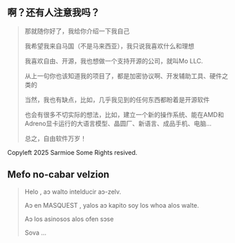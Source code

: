 ## 啊？还有人注意我吗？

>那就随你好了，我给你介绍一下我自己
>
>我希望我来自马国（不是马来西亚），我只说我喜欢什么和理想
>
>我喜欢自由、开源，我也想做一个支持开源的公司，就叫Mo LLC.
>
>从上一句你也该知道我的项目了，都是加密协议啊、开发辅助工具、硬件之类的
>
>当然，我也有缺点，比如，几乎我见到的任何东西都盼着是开源软件
>
>也会有很多不切实际的想法，比如，建立一个新的操作系统、能在AMD和Adreno显卡运行的大语言模型、晶圆厂、新语言、成品手机、电脑...
>
>总之，自由软件万岁！

Copyleft 2025 Sarmioe Some Rights resived.

## Mefo no-cabar velzion

>Helo , aɔ walto intelducir aɔ-zelv.
>
>Aɔ en MASQUEST , yalos aɔ kapito soy los whoa alos walte.
>
>Aɔ los asinosos alos ofen sɔse
>
>Sova ...
